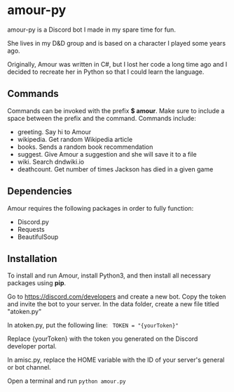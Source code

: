 # amour-py

amour-py is a Discord bot I made in my spare time for fun. 

She lives in my D&D group and is based on a character I played some years ago. 

Originally, Amour was written in C#, but I lost her code a long time ago and I decided to recreate her in Python so that I could learn the language. 

## Commands
Commands can be invoked with the prefix **$ amour**. Make sure to include a space between the prefix and the command. Commands include:
- greeting. Say hi to Amour
- wikipedia. Get random Wikipedia article
- books. Sends a random book recommendation
- suggest. Give Amour a suggestion and she will save it to a file 
- wiki. Search dndwiki.io  
- deathcount. Get number of times Jackson has died in a given game

## Dependencies 
Amour requires the following packages in order to fully function:
- Discord.py
- Requests
- BeautifulSoup 

## Installation
To install and run Amour, install Python3, and then install all necessary packages using **pip**. 

Go to https://discord.com/developers and create a new bot. Copy the token and invite the bot to your server. In the data folder, create a new file titled "atoken.py"

In atoken.py, put the following line:
``` TOKEN = "{yourToken}"```

Replace {yourToken} with the token you generated on the Discord developer portal. 

In amisc.py, replace the HOME variable with the ID of your server's general or bot channel. 

Open a terminal and run ```python amour.py``` 